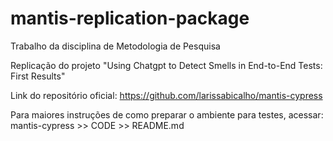 # mantis-replication-package

Trabalho da disciplina de Metodologia de Pesquisa

Replicação do projeto "Using Chatgpt to Detect Smells in End-to-End Tests: First Results"

Link do repositório oficial: https://github.com/larissabicalho/mantis-cypress

Para maiores instruções de como preparar o ambiente para testes, acessar: mantis-cypress >> CODE >> README.md